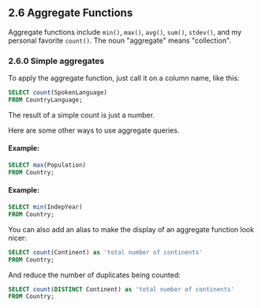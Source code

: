 ## 2.6 Aggregate Functions
Aggregate functions include ```min()```, ```max()```, ```avg()```, ```sum()```, ```stdev()```, and my personal favorite ```count()```. The noun "aggregate" means "collection".

### 2.6.0 Simple aggregates
To apply the aggregate function, just call it on a column name, like this:
```sql
SELECT count(SpokenLanguage)
FROM CountryLanguage;
```
The result of a simple count is just a number.

Here are some other ways to use aggregate queries. 
#### Example: 
```sql
SELECT max(Population)
FROM Country;
```
#### Example:
```sql
SELECT min(IndepYear)
FROM Country;
```
You can also add an alias to make the display of an aggregate function look nicer:
```sql
SELECT count(Continent) as 'total number of continents'
FROM Country;
```
And reduce the number of duplicates being counted: 
```sql
SELECT count(DISTINCT Continent) as 'total number of continents'
FROM Country;
```
